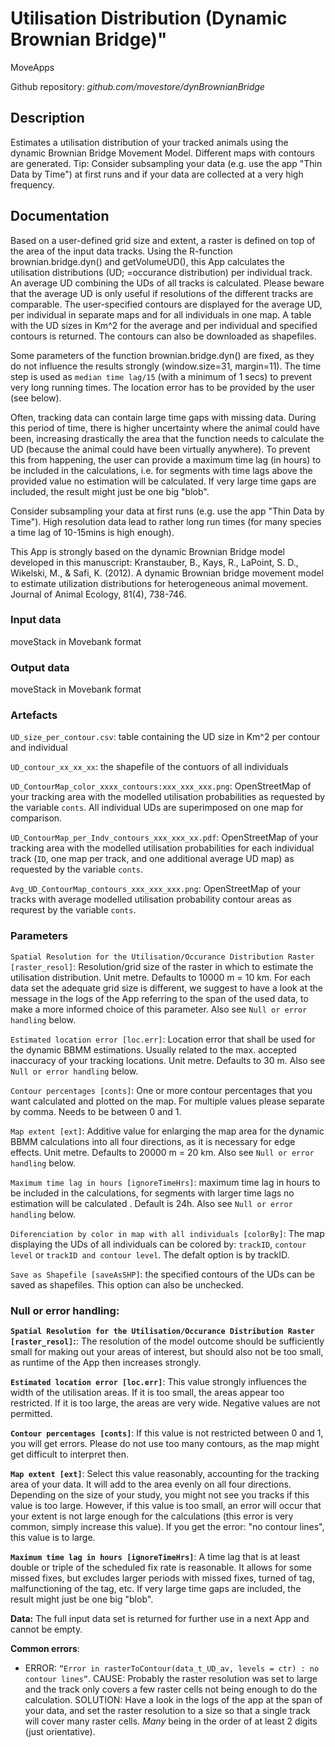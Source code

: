 # Utilisation Distribution (Dynamic Brownian Bridge)"
MoveApps

Github repository: *github.com/movestore/dynBrownianBridge*

## Description
Estimates a utilisation distribution of your tracked animals using the dynamic Brownian Bridge Movement Model. Different maps with contours are generated. Tip: Consider subsampling your data (e.g. use the app "Thin Data by Time") at first runs and if your data are collected at a very high frequency.

## Documentation
Based on a user-defined grid size and extent, a raster is defined on top of the area of the input data tracks. Using the R-function brownian.bridge.dyn() and getVolumeUD(), this App calculates the utilisation distributions (UD; =occurance distribution) per individual track. An average UD combining the UDs of all tracks is calculated. Please beware that the average UD is only useful if resolutions of the different tracks are comparable. The user-specified contours are displayed for the average UD, per individual in separate maps and for all individuals in one map. A table with the UD sizes in Km^2 for the average and per individual and specified contours is returned. The contours can also be downloaded as shapefiles. 

Some parameters of the function brownian.bridge.dyn() are fixed, as they do not influence the results strongly (window.size=31, margin=11). The time step is used as `median time lag/15` (with a minimum of 1 secs) to prevent very long running times. The location error has to be provided by the user (see below).

Often, tracking data can contain large time gaps with missing data. During this period of time, there is higher uncertainty where the animal could have been, increasing drastically the area that the function needs to calculate the UD (because the animal could have been virtually anywhere). To prevent this from happening, the user can provide a maximum time lag (in hours) to be included in the calculations, i.e. for segments with time lags above the provided value no estimation will be calculated. If very large time gaps are included, the result might just be one big "blob".

Consider subsampling your data at first runs (e.g. use the app "Thin Data by Time"). High resolution data lead to rather long run times (for many species a time lag of 10-15mins is high enough).

This App is strongly based on the dynamic Brownian Bridge model developed in this manuscript: Kranstauber, B., Kays, R., LaPoint, S. D., Wikelski, M., & Safi, K. (2012). A dynamic Brownian bridge movement model to estimate utilization distributions for heterogeneous animal movement. Journal of Animal Ecology, 81(4), 738-746.

### Input data
moveStack in Movebank format

### Output data
moveStack in Movebank format

### Artefacts
`UD_size_per_contour.csv`: table containing the UD size in Km^2 per contour and individual

`UD_contour_xx_xx_xx`: the shapefile of the contuors of all individuals

`UD_ContourMap_color_xxxx_contours:xxx_xxx_xxx.png`: OpenStreetMap of your tracking area with the modelled utilisation probabilities as requested by the variable `conts`. All individual UDs are superimposed on one map for comparison.

`UD_ContourMap_per_Indv_contours_xxx_xxx_xx.pdf`: OpenStreetMap of your tracking area with the modelled utilisation probabilities for each individual track (`ID`, one map per track, and one additional average UD map) as requested by the variable `conts`.

`Avg_UD_ContourMap_contours_xxx_xxx_xxx.png`: OpenStreetMap of your tracks with average modelled utilisation probability contour areas as requrest by the variable `conts`.

### Parameters 
`Spatial Resolution for the Utilisation/Occurance Distribution Raster [raster_resol]`: Resolution/grid size of the raster in which to estimate the utilisation distribution. Unit metre. Defaults to 10000 m = 10 km. For each data set the adequate grid size is different, we suggest to have a look at the message in the logs of the App referring to the span of the used data, to make a more informed choice of this parameter. Also see `Null or error handling` below.

`Estimated location error [loc.err]`: Location error that shall be used for the dynamic BBMM estimations. Usually related to the max. accepted inaccuracy of your tracking locations. Unit metre. Defaults to 30 m.  Also see `Null or error handling` below.

`Contour percentages [conts]`: One or more contour percentages that you want calculated and plotted on the map. For multiple values please separate by comma. Needs to be between 0 and 1.

`Map extent [ext]`: Additive value for enlarging the map area for the dynamic BBMM calculations into all four directions, as it is necessary for edge effects. Unit metre. Defaults to 20000 m = 20 km. Also see `Null or error handling` below.

`Maximum time lag in hours [ignoreTimeHrs]`: maximum time lag in hours to be included in the calculations, for segments with larger time lags no estimation will be calculated . Default is 24h. Also see `Null or error handling` below.

`Diferenciation by color in map with all individuals [colorBy]`: The map displaying the UDs of all individuals can be colored by: `trackID`, `contour level` or  `trackID and contour level`. The defalt option is by trackID.

`Save as Shapefile [saveAsSHP]`: the specified contours of the UDs can be saved as shapefiles. This option can also be unchecked.

### Null or error handling:
**`Spatial Resolution for the Utilisation/Occurance Distribution Raster [raster_resol]`:**: The resolution of the model outcome should be sufficiently small for making out your areas of interest, but should also not be too small, as runtime of the App then increases strongly.

**`Estimated location error [loc.err]`**: This value strongly influences the width of the utilisation areas. If it is too small, the areas appear too restricted. If it is too large, the areas are very wide. Negative values are not permitted.

**`Contour percentages [conts]`**: If this value is not restricted between 0 and 1, you will get errors. Please do not use too many contours, as the map might get difficult to interpret then.

**`Map extent [ext]`**: Select this value reasonably, accounting for the tracking area of your data. It will add to the area evenly on all four directions. Depending on the size of your study, you might not see you tracks if this value is too large. However, if this value is too small, an error will occur that your extent is not large enough for the calculations (this error is very common, simply increase this value). If you get the error: "no contour lines", this value is to large.

**`Maximum time lag in hours [ignoreTimeHrs]`**: A time lag that is at least double or triple of the scheduled fix rate is reasonable. It allows for some missed fixes, but excludes larger periods with missed fixes, turned of tag, malfunctioning of the tag, etc. If very large time gaps are included, the result might just be one big "blob".

**Data:** The full input data set is returned for further use in a next App and cannot be empty.

**Common errors**: 

- ERROR: `“Error in rasterToContour(data_t_UD_av, levels = ctr) : no contour lines”`. CAUSE: Probably the raster resolution was set to large and the track only covers a few raster cells not being enough to do the calculation. SOLUTION: Have a look in the logs of the app at the span of your data, and set the raster resolution to a size so that a single track will cover many raster cells. *Many* being in the order of at least 2 digits (just orientative).

